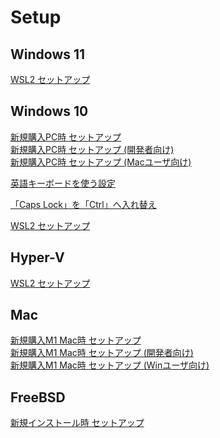 # Setup

## Windows 11

[WSL2 セットアップ]()

## Windows 10

[新規購入PC時 セットアップ](windows10-new-pc-setup.md)  
[新規購入PC時 セットアップ (開発者向け)](windows10-new-pc-setup-for-devs.md)  
[新規購入PC時 セットアップ (Macユーザ向け)](windows10-new-pc-setup-for-mac.md)  

[英語キーボードを使う設定](windows10-keyboard-us.md)  

[「Caps Lock」を「Ctrl」へ入れ替え](windows10-capslock-ctrl.md)

[WSL2 セットアップ]()

## Hyper-V

[WSL2 セットアップ]()

## Mac

[新規購入M1 Mac時 セットアップ]()  
[新規購入M1 Mac時 セットアップ (開発者向け)]()  
[新規購入M1 Mac時 セットアップ (Winユーザ向け)]()  

## FreeBSD

[新規インストール時 セットアップ]()  
